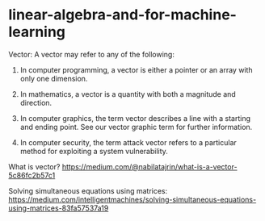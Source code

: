 # linear-algebra-and-for-machine-learning


Vector: 
A vector may refer to any of the following:


1. In computer programming, a vector is either a pointer or an array with only one dimension.

2. In mathematics, a vector is a quantity with both a magnitude and direction.

3. In computer graphics, the term vector describes a line with a starting and ending point. See our vector graphic term for further information.

4. In computer security, the term attack vector refers to a particular method for exploiting a system vulnerability.



What is vector?
https://medium.com/@nabilatajrin/what-is-a-vector-5c86fc2b57c1

Solving simultaneous equations using matrices:
https://medium.com/intelligentmachines/solving-simultaneous-equations-using-matrices-83fa57537a19


